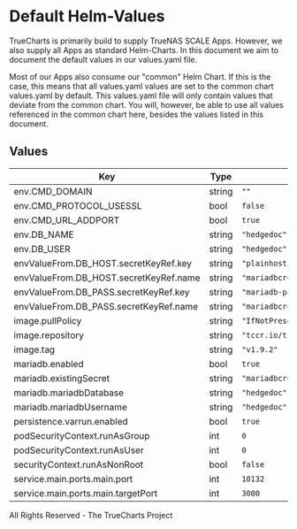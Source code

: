 # Default Helm-Values

TrueCharts is primarily build to supply TrueNAS SCALE Apps.
However, we also supply all Apps as standard Helm-Charts. In this document we aim to document the default values in our values.yaml file.

Most of our Apps also consume our "common" Helm Chart.
If this is the case, this means that all values.yaml values are set to the common chart values.yaml by default. This values.yaml file will only contain values that deviate from the common chart.
You will, however, be able to use all values referenced in the common chart here, besides the values listed in this document.

## Values

| Key | Type | Default | Description |
|-----|------|---------|-------------|
| env.CMD_DOMAIN | string | `""` |  |
| env.CMD_PROTOCOL_USESSL | bool | `false` |  |
| env.CMD_URL_ADDPORT | bool | `true` |  |
| env.DB_NAME | string | `"hedgedoc"` |  |
| env.DB_USER | string | `"hedgedoc"` |  |
| envValueFrom.DB_HOST.secretKeyRef.key | string | `"plainhost"` |  |
| envValueFrom.DB_HOST.secretKeyRef.name | string | `"mariadbcreds"` |  |
| envValueFrom.DB_PASS.secretKeyRef.key | string | `"mariadb-password"` |  |
| envValueFrom.DB_PASS.secretKeyRef.name | string | `"mariadbcreds"` |  |
| image.pullPolicy | string | `"IfNotPresent"` |  |
| image.repository | string | `"tccr.io/truecharts/hedgedoc"` |  |
| image.tag | string | `"v1.9.2"` |  |
| mariadb.enabled | bool | `true` |  |
| mariadb.existingSecret | string | `"mariadbcreds"` |  |
| mariadb.mariadbDatabase | string | `"hedgedoc"` |  |
| mariadb.mariadbUsername | string | `"hedgedoc"` |  |
| persistence.varrun.enabled | bool | `true` |  |
| podSecurityContext.runAsGroup | int | `0` |  |
| podSecurityContext.runAsUser | int | `0` |  |
| securityContext.runAsNonRoot | bool | `false` |  |
| service.main.ports.main.port | int | `10132` |  |
| service.main.ports.main.targetPort | int | `3000` |  |

All Rights Reserved - The TrueCharts Project
